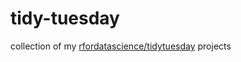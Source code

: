 # tidy-tuesday
collection of my [rfordatascience/tidytuesday](https://github.com/rfordatascience/tidytuesday) projects
